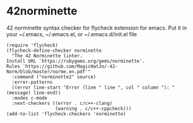 # 42norminette
42 norminette syntax checker for flycheck extension for emacs. 
Put it in your ~/.emacs, ~/.emacs.el, or ~/.emacs.d/init.el file

	(require 'flycheck)
	(flycheck-define-checker norminette
	  "The 42 Norminette linter.
	Install URL `https://rubygems.org/gems/norminette'.
	Rules `https://github.com/MagicHatJo/-42-Norm/blob/master/norme.en.pdf'"
	  :command ("norminette2" source)
	  :error-patterns
	  ((error line-start "Error (line " line ", col " column "): " (message) line-end))
	  :modes c-mode
	  :next-checkers ((error . c/c++-clang)
					  (warning . c/c++-cppcheck)))
	(add-to-list 'flycheck-checkers 'norminette)
